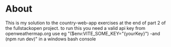 # About

This is my solution to the country-web-app exercises at the end of part 2 of the fullstackopen project.
to run this you need a valid api key from openweathermap.org
use eg
"($env:VITE_SOME_KEY="{yourKey}") -and (npm run dev)"
in a windows bash console